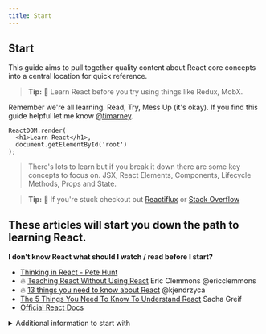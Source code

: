```yaml
---
title: Start
---
```


## Start
This guide aims to pull together quality content about React core concepts into a central location for quick reference.

> **Tip:** 🤔 Learn React before you try using things like Redux, MobX.

Remember we're all learning.  Read, Try, Mess Up (it's okay).  If you find this guide helpful let me know [@timarney](https://twitter.com/timarney).



```
ReactDOM.render(
  <h1>Learn React</h1>,
  document.getElementById('root')
);
```

>There's lots to learn but if you break it down there are some key concepts to focus on. JSX, React Elements, Components, Lifecycle Methods, Props and State.  


> **Tip:** 🤔 If you're stuck checkout out [Reactiflux](https://www.reactiflux.com) or [Stack Overflow](http://stackoverflow.com/questions/tagged/reactjs)

## These articles will start you down the path to learning React.



**I don't know React what should I watch / read before I start?**
* [Thinking in React - Pete Hunt](https://facebook.github.io/react/docs/thinking-in-react.html)
* 🔥 [Teaching React Without Using React](https://medium.com/@ericclemmons/teaching-react-without-using-react-a4b87cfd4e87#.q8cyvryw1) Eric Clemmons @ericclemmons
* 🔥 [13 things you need to know about React](http://aimforsimplicity.com/post/13-things-you-need-to-know-about-react)  @kjendrzyca
* [The 5 Things You Need To Know To Understand React](https://medium.com/@sachagreif/the-5-things-you-need-to-know-to-understand-react-a1dbd5d114a3#.uii8of7um) Sacha Greif
* [Official React Docs](https://facebook.github.io/react/docs/hello-world.html)

<details>
 <summary>Additional information to start with</summary>

* [Pete Hunt: React: Rethinking best practices JSConf EU 2013](https://www.youtube.com/watch?v=x7cQ3mrcKaY)
* [React in 7 Minutes](https://egghead.io/lessons/react-react-in-7-minutes) this is a slightly dated but still really good starter
* [Complete Intro to React - React, Webpack, Babel, Redux, React Router, SSR](https://btholt.github.io/complete-intro-to-react/) Brian Holt(@holtbt) for Frontend Masters worshop
* [React "Aha" Moments](https://tylermcginnis.com/react-aha-moments) Tyler McGinnis @tylermcginnis33
* [All the terrible things I did the first time I wrote a complex React App ](https://youtu.be/Fk--XUEorvc?t=20666) Raquel @raquelxmoss
* [Introduction to React](https://mva.microsoft.com/en-US/training-courses/introduction-to-react-16635?l=4wrKgdJrC_206218965) Eric W. Greene / Microsoft Virtual Academy
</details>

